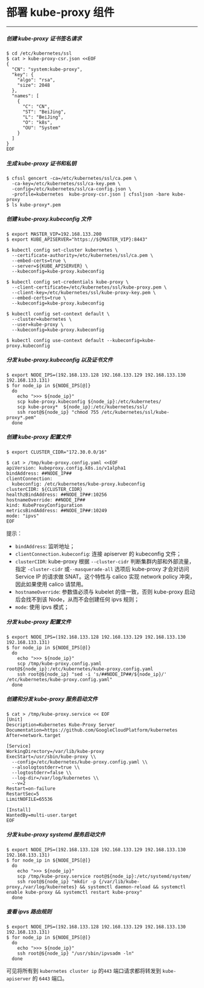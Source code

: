 # 部署 kube-proxy 组件
------
##### 创建 kube-proxy 证书签名请求
```
$ cd /etc/kubernetes/ssl
$ cat > kube-proxy-csr.json <<EOF
{
  "CN": "system:kube-proxy",
  "key": {
    "algo": "rsa",
    "size": 2048
  },
  "names": [
    {
      "C": "CN",
      "ST": "BeiJing",
      "L": "BeiJing",
      "O": "k8s",
      "OU": "System"
    }
  ]
}
EOF
```
##### 生成 kube-proxy 证书和私钥
```
$ cfssl gencert -ca=/etc/kubernetes/ssl/ca.pem \
  -ca-key=/etc/kubernetes/ssl/ca-key.pem \
  -config=/etc/kubernetes/ssl/ca-config.json \
  -profile=kubernetes  kube-proxy-csr.json | cfssljson -bare kube-proxy
$ ls kube-proxy*.pem
```
##### 创建 kube-proxy.kubeconfig 文件
```
$ export MASTER_VIP=192.168.133.200
$ export KUBE_APISERVER="https://${MASTER_VIP}:8443"

$ kubectl config set-cluster kubernetes \
  --certificate-authority=/etc/kubernetes/ssl/ca.pem \
  --embed-certs=true \
  --server=${KUBE_APISERVER} \
  --kubeconfig=kube-proxy.kubeconfig

$ kubectl config set-credentials kube-proxy \
  --client-certificate=/etc/kubernetes/ssl/kube-proxy.pem \
  --client-key=/etc/kubernetes/ssl/kube-proxy-key.pem \
  --embed-certs=true \
  --kubeconfig=kube-proxy.kubeconfig

$ kubectl config set-context default \
  --cluster=kubernetes \
  --user=kube-proxy \
  --kubeconfig=kube-proxy.kubeconfig

$ kubectl config use-context default --kubeconfig=kube-proxy.kubeconfig
```
##### 分发 kube-proxy.kubeconfig 以及证书文件
```
$ export NODE_IPS=(192.168.133.128 192.168.133.129 192.168.133.130 192.168.133.131)
$ for node_ip in ${NODE_IPS[@]}
  do
    echo ">>> ${node_ip}"
    scp kube-proxy.kubeconfig ${node_ip}:/etc/kubernetes/
    scp kube-proxy*  ${node_ip}:/etc/kubernetes/ssl/
    ssh root@${node_ip} "chmod 755 /etc/kubernetes/ssl/kube-proxy*.pem"
  done
```
##### 创建 kube-proxy 配置文件
```
$ export CLUSTER_CIDR="172.30.0.0/16"

$ cat > /tmp/kube-proxy.config.yaml <<EOF
apiVersion: kubeproxy.config.k8s.io/v1alpha1
bindAddress: ##NODE_IP##
clientConnection:
  kubeconfig: /etc/kubernetes/kube-proxy.kubeconfig
clusterCIDR: ${CLUSTER_CIDR}
healthzBindAddress: ##NODE_IP##:10256
hostnameOverride: ##NODE_IP##
kind: KubeProxyConfiguration
metricsBindAddress: ##NODE_IP##:10249
mode: "ipvs"
EOF
```
提示：
- `bindAddress`: 监听地址；
- `clientConnection.kubeconfig`: 连接 apiserver 的 kubeconfig 文件；
- `clusterCIDR`: kube-proxy 根据 `--cluster-cidr` 判断集群内部和外部流量，指定 `-cluster-cidr` 或`--masquerade-all` 选项后 kube-proxy 才会对访问 Service IP 的请求做 SNAT。这个特性与 calico 实现 network policy 冲突，因此如果使用 calico 请禁用。
- `hostnameOverride`: 参数值必须与 kubelet 的值一致，否则 kube-proxy 启动后会找不到该 Node，从而不会创建任何 ipvs 规则；
- `mode`: 使用 ipvs 模式；
##### 分发 kube-proxy 配置文件
```
$ export NODE_IPS=(192.168.133.128 192.168.133.129 192.168.133.130 192.168.133.131)
$ for node_ip in ${NODE_IPS[@]}
  do 
    echo ">>> ${node_ip}"
    scp /tmp/kube-proxy.config.yaml root@${node_ip}:/etc/kubernetes/kube-proxy.config.yaml
    ssh root@${node_ip} "sed -i 's/##NODE_IP##/${node_ip}/' /etc/kubernetes/kube-proxy.config.yaml"
  done
```
##### 创建和分发 kube-proxy 服务启动文件
```
$ cat > /tmp/kube-proxy.service << EOF
[Unit]
Description=Kubernetes Kube-Proxy Server
Documentation=https://github.com/GoogleCloudPlatform/kubernetes
After=network.target

[Service]
WorkingDirectory=/var/lib/kube-proxy
ExecStart=/usr/sbin/kube-proxy \\
  --config=/etc/kubernetes/kube-proxy.config.yaml \\
  --alsologtostderr=true \\
  --logtostderr=false \\
  --log-dir=/var/log/kubernetes \\
  --v=2
Restart=on-failure
RestartSec=5
LimitNOFILE=65536

[Install]
WantedBy=multi-user.target
EOF
```
##### 分发 kube-proxy systemd 服务启动文件
```
$ export NODE_IPS=(192.168.133.128 192.168.133.129 192.168.133.130 192.168.133.131)
$ for node_ip in ${NODE_IPS[@]}
  do 
    echo ">>> ${node_ip}"
    scp /tmp/kube-proxy.service root@${node_ip}:/etc/systemd/system/
    ssh root@${node_ip} "mkdir -p {/var/lib/kube-proxy,/var/log/kubernetes} && systemctl daemon-reload && systemctl enable kube-proxy && systemctl restart kube-proxy"
  done
```
##### 查看 ipvs 路由规则

```
$ export NODE_IPS=(192.168.133.128 192.168.133.129 192.168.133.130 192.168.133.131)
$ for node_ip in ${NODE_IPS[@]}
  do
    echo ">>> ${node_ip}"
    ssh root@${node_ip} "/usr/sbin/ipvsadm -ln"
  done
```
可见将所有到 `kubernetes cluster ip` 的`443` 端口请求都将转发到 `kube-apiserver` 的 `6443` 端口。
